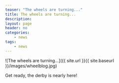 ```yaml
---
teaser: "The wheels are turning..."
title: The wheels are turning...
description:
layout: page
header: no
categories:
    - news
tags:
    - news
---
```


![The wheels are turning...]({{ site.url }}{{ site.baseurl }}/images/wheelblog.jpg)

Get ready, the derby is nearly here!

